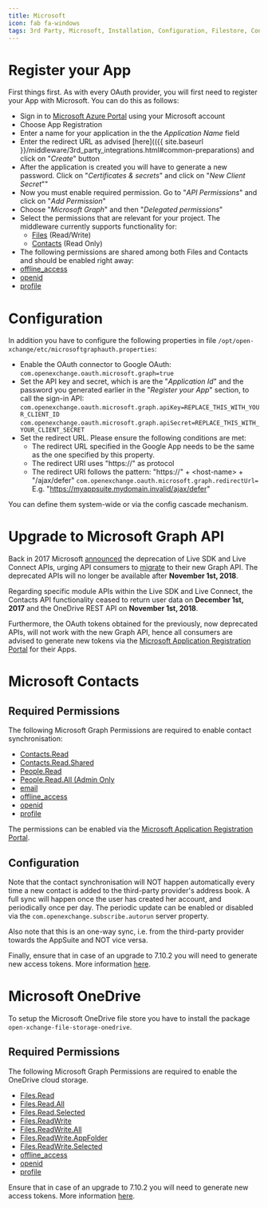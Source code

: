 ```yaml
---
title: Microsoft
icon: fab fa-windows
tags: 3rd Party, Microsoft, Installation, Configuration, Filestore, Contacts
---
```


# Register your App

First things first. As with every OAuth provider, you will first need to register your App with Microsoft. You can do this as follows:

* Sign in to [Microsoft Azure Portal](https://portal.azure.com/) using your Microsoft account
* Choose App Registration
* Enter a name for your application in the the *Application Name* field
* Enter the redirect URL as advised [here](({{ site.baseurl }}/middleware/3rd_party_integrations.html#common-preparations) and click on "*Create*" button
* After the application is created you will have to generate a new password. Click on "*Certificates & secrets*" and click on "*New Client Secret*""
* Now you must enable required permission. Go to "*API Permissions*" and click on "*Add Permission*"
* Choose "*Microsoft Graph*" and then "*Delegated permissions*"
* Select the permissions that are relevant for your project. The middleware currently supports functionality for:
   * [Files](#microsoft-onedrive) (Read/Write)
   * [Contacts](#microsoft-contacts) (Read Only)
* The following permissions are shared among both Files and Contacts and should be enabled right away:
 * [offline_access](https://docs.microsoft.com/en-us/graph/permissions-reference#openid-permissions)
 * [openid](https://docs.microsoft.com/en-us/graph/permissions-reference#openid-permissions)
 * [profile](https://docs.microsoft.com/en-us/graph/permissions-reference#openid-permissions)

# Configuration

In addition you have to configure the following properties in file `/opt/open-xchange/etc/microsoftgraphauth.properties`:

* Enable the OAuth connector to Google OAuth:
  `com.openexchange.oauth.microsoft.graph=true`
* Set the API key and secret, which is are the "*Application Id*" and the password you generated earlier in the "*Register your App*" section, to call the sign-in API:
   `com.openexchange.oauth.microsoft.graph.apiKey=REPLACE_THIS_WITH_YOUR_CLIENT_ID`
   `com.openexchange.oauth.microsoft.graph.apiSecret=REPLACE_THIS_WITH_YOUR_CLIENT_SECRET`
* Set the redirect URL. Please ensure the following conditions are met:
   * The redirect URL specified in the Google App needs to be the same as the one specified by this property.
   * The redirect URI uses "https://" as protocol
   * The redirect URI follows the pattern: "https://" + \<host-name\> + "/ajax/defer"
     `com.openexchange.oauth.microsoft.graph.redirectUrl=`
      E.g. "https://myappsuite.mydomain.invalid/ajax/defer" 

You can define them system-wide or via the config cascade mechanism.

# Upgrade to Microsoft Graph API

Back in 2017 Microsoft [announced](https://developer.microsoft.com/en-us/office/blogs/outlook-rest-api-v1-0-office-365-discovery-and-live-connect-api-deprecation/) the deprecation of Live SDK and Live Connect APIs, urging API consumers to [migrate](https://docs.microsoft.com/en-us/onedrive/developer/rest-api/concepts/migrating-from-live-sdk) to their new Graph API. The deprecated APIs will no longer be available after **November 1st, 2018**.

Regarding specific module APIs within the Live SDK and Live Connect, the Contacts API functionality ceased to return user data on **December 1st, 2017** and the OneDrive REST API on **November 1st, 2018**.

Furthermore, the OAuth tokens obtained for the previously, now deprecated APIs, will not work with the new Graph API, hence all consumers are advised to generate new tokens via the [Microsoft Application Registration Portal](https://apps.dev.microsoft.com) for their Apps.

# Microsoft Contacts

## Required Permissions

The following Microsoft Graph Permissions are required to enable contact synchronisation:

 * [Contacts.Read](https://docs.microsoft.com/en-us/graph/permissions-reference#contacts-permissions)
 * [Contacts.Read.Shared](https://docs.microsoft.com/en-us/graph/permissions-reference#contacts-permissions)
 * [People.Read](https://docs.microsoft.com/en-us/graph/permissions-reference#people-permissions)
 * [People.Read.All (Admin Only](https://docs.microsoft.com/en-us/graph/permissions-reference#people-permissions)
 * [email](https://docs.microsoft.com/en-us/graph/permissions-reference#openid-permissions)
 * [offline_access](https://docs.microsoft.com/en-us/graph/permissions-reference#openid-permissions)
 * [openid](https://docs.microsoft.com/en-us/graph/permissions-reference#openid-permissions)
 * [profile](https://docs.microsoft.com/en-us/graph/permissions-reference#openid-permissions)

The permissions can be enabled via the [Microsoft Application Registration Portal](https://apps.dev.microsoft.com).

## Configuration

Note that the contact synchronisation will NOT happen automatically every time a new contact is added to the third-party provider's address book. A full sync will happen once the user has created her account, and periodically once per day. The periodic update can be enabled or disabled via the `com.openexchange.subscribe.autorun` server property.

Also note that this is an one-way sync, i.e. from the third-party provider towards the AppSuite and NOT vice versa.

Finally, ensure that in case of an upgrade to 7.10.2 you will need to generate new access tokens. More information [here](#upgrade-to-microsoft-graph-api).

# Microsoft OneDrive

To setup the Microsoft OneDrive file store you have to install the package `open-xchange-file-storage-onedrive`.

## Required Permissions

The following Microsoft Graph Permissions are required to enable the OneDrive cloud storage.

 * [Files.Read](https://docs.microsoft.com/en-us/graph/permissions-reference#delegated-permissions-9)
 * [Files.Read.All](https://docs.microsoft.com/en-us/graph/permissions-reference#delegated-permissions-9)
 * [Files.Read.Selected](https://docs.microsoft.com/en-us/graph/permissions-reference#delegated-permissions-9)
 * [Files.ReadWrite](https://docs.microsoft.com/en-us/graph/permissions-reference#delegated-permissions-9)
 * [Files.ReadWrite.All](https://docs.microsoft.com/en-us/graph/permissions-reference#delegated-permissions-9)
 * [Files.ReadWrite.AppFolder](https://docs.microsoft.com/en-us/graph/permissions-reference#delegated-permissions-9)
 * [Files.ReadWrite.Selected](https://docs.microsoft.com/en-us/graph/permissions-reference#delegated-permissions-9)
 * [offline_access](https://docs.microsoft.com/en-us/graph/permissions-reference#openid-permissions)
 * [openid](https://docs.microsoft.com/en-us/graph/permissions-reference#openid-permissions)
 * [profile](https://docs.microsoft.com/en-us/graph/permissions-reference#openid-permissions)
 
 Ensure that in case of an upgrade to 7.10.2 you will need to generate new access tokens. More information [here](#upgrade-to-microsoft-graph-api).